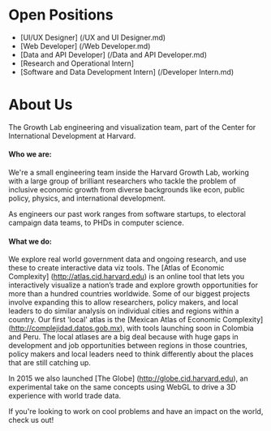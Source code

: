 Open Positions
==============

* [UI/UX Designer] (/UX and UI Designer.md)
* [Web Developer] (/Web Developer.md)
* [Data and API Developer] (/Data and API Developer.md)
* [Research and Operational Intern]
* [Software and Data Development Intern] (/Developer Intern.md)

About Us
========

The Growth Lab engineering and visualization team, part of the Center for International Development at Harvard.

#### Who we are:
We're a small engineering team inside the Harvard Growth Lab, working with a large group of brilliant researchers who tackle the problem of inclusive economic growth from diverse backgrounds like econ, public policy, physics, and international development. 

As engineers our past work ranges from software startups, to electoral campaign data teams, to PHDs in computer science.

#### What we do:

We explore real world government data and ongoing research, and use these to create interactive data viz tools. The [Atlas of Economic Complexity] (http://atlas.cid.harvard.edu) is an online tool that lets you interactively visualize a nation’s trade and explore growth opportunities for more than a hundred countries worldwide. Some of our biggest projects involve expanding this to allow researchers, policy makers, and local leaders to do similar analysis on individual cities and regions within a country. Our first 'local' atlas is the [Mexican Atlas of Economic Complexity] (http://complejidad.datos.gob.mx), with tools launching soon in Colombia and Peru. The local atlases are a big deal because with huge gaps in development and job opportunities between regions in those countries, policy makers and local leaders need to think differently about the places that are still catching up.

In 2015 we also launched [The Globe] (http://globe.cid.harvard.edu), an experimental take on the same concepts using WebGL to drive a 3D experience with world trade data. 

If you're looking to work on cool problems and have an impact on the world, check us out!

